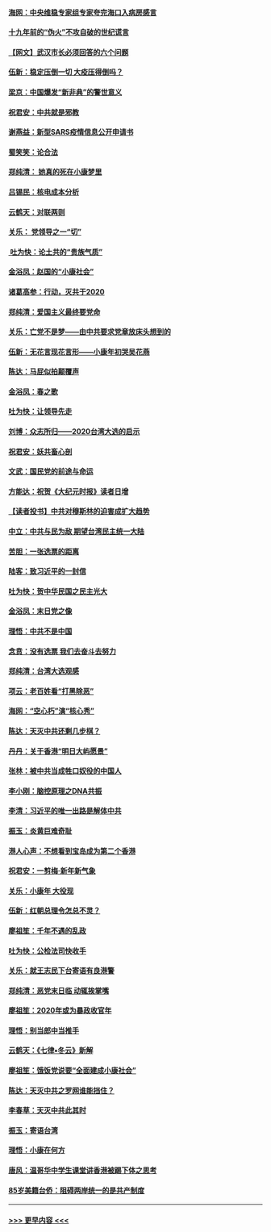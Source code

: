 #### [海网：中央维稳专家组专家夸完海口入病房感言](../pages/nsc993/n11815138.md?t=01232031) 
#### [十九年前的“伪火”不攻自破的世纪谎言](../pages/nsc993/n11813238.md?t=01232031) 
#### [【网文】武汉市长必须回答的六个问题](../pages/nsc993/n11813848.md?t=01232031) 
#### [伍新：稳定压倒一切 大疫压得倒吗？](../pages/nsc993/n11812634.md?t=01232031) 
#### [梁京：中国爆发“新非典”的警世意义](../pages/nsc993/n11812554.md?t=01232031) 
#### [祝君安：中共就是邪教](../pages/nsc993/n11812431.md?t=01232031) 
#### [谢燕益：新型SARS疫情信息公开申请书](../pages/nsc993/n11808840.md?t=01232031) 
#### [蜀笑笑：论合法](../pages/nsc993/n11808064.md?t=01232031) 
#### [郑纯清： 她真的死在小康梦里](../pages/nsc993/n11806623.md?t=01232031) 
#### [吕锡民：核电成本分析](../pages/nsc993/n11806284.md?t=01232031) 
#### [云鹤天：对联两则](../pages/nsc993/n11805957.md?t=01232031) 
#### [关乐： 党领导之一“切”](../pages/nsc993/n11804505.md?t=01232031) 
#### [ 吐为快：论土共的“贵族气质”](../pages/nsc993/n11804490.md?t=01232031) 
#### [金浴凤：赵国的“小康社会”](../pages/nsc993/n11804452.md?t=01232031) 
#### [诸葛高参：行动，灭共于2020](../pages/nsc993/n11804120.md?t=01232031) 
#### [郑纯清：爱国主义最终要党命](../pages/nsc993/n11802197.md?t=01232031) 
#### [关乐：亡党不是梦——由中共要求党章放床头想到的](../pages/nsc993/n11802156.md?t=01232031) 
#### [伍新：无花言现花言形——小康年初哭吴花燕](../pages/nsc993/n11800044.md?t=01232031) 
#### [陈达：马屁似拍颠覆声](../pages/nsc993/n11800010.md?t=01232031) 
#### [金浴凤：春之歌](../pages/nsc993/n11797687.md?t=01232031) 
#### [吐为快：让领导先走](../pages/nsc993/n11797512.md?t=01232031) 
#### [刘博：众志所归——2020台湾大选的启示](../pages/nsc993/n11796878.md?t=01232031) 
#### [祝君安：妖共畜心剖](../pages/nsc993/n11794273.md?t=01232031) 
#### [文武：国民党的前途与命运](../pages/nsc993/n11794198.md?t=01232031) 
#### [方能达：祝贺《大纪元时报》读者日增](../pages/nsc993/n11793807.md?t=01232031) 
#### [【读者投书】中共对穆斯林的迫害成扩大趋势](../pages/nsc993/n11791371.md?t=01232031) 
#### [中立：中共与民为敌 期望台湾民主统一大陆](../pages/nsc993/n11790392.md?t=01232031) 
#### [苦胆：一张选票的距离](../pages/nsc993/n11788914.md?t=01232031) 
#### [陆客：致习近平的一封信](../pages/nsc993/n11788867.md?t=01232031) 
#### [吐为快：贺中华民国之民主光大](../pages/nsc993/n11788618.md?t=01232031) 
#### [金浴凤：末日党之像](../pages/nsc993/n11787475.md?t=01232031) 
#### [理悟：中共不是中国](../pages/nsc993/n11787463.md?t=01232031) 
#### [念贲：没有选票  我们去奋斗去努力](../pages/nsc993/n11787398.md?t=01232031) 
#### [郑纯清：台湾大选观感](../pages/nsc993/n11786210.md?t=01232031) 
#### [项云：老百姓看“打黑除恶”](../pages/nsc993/n11785398.md?t=01232031) 
#### [海网：“空心朽”演“核心秀”](../pages/nsc993/n11783874.md?t=01232031) 
#### [陈达：天灭中共还剩几步棋？](../pages/nsc993/n11783719.md?t=01232031) 
#### [丹丹：关于香港“明日大屿愿景”](../pages/nsc993/n11783273.md?t=01232031) 
#### [张林：被中共当成牲口奴役的中国人](../pages/nsc993/n11782397.md?t=01232031) 
#### [李小刚：脑控原理之DNA共振](../pages/nsc993/n11780962.md?t=01232031) 
#### [李清：习近平的唯一出路是解体中共](../pages/nsc993/n11780866.md?t=01232031) 
#### [振玉：炎黄巨难奇耻](../pages/nsc993/n11779632.md?t=01232031) 
#### [港人心声：不想看到宝岛成为第二个香港](../pages/nsc993/n11778817.md?t=01232031) 
#### [祝君安：一剪梅‧新年新气象](../pages/nsc993/n11776340.md?t=01232031) 
#### [关乐：小康年 大役现](../pages/nsc993/n11774213.md?t=01232031) 
#### [伍新：红朝总理令怎总不灵？](../pages/nsc993/n11770813.md?t=01232031) 
#### [廖祖笙：千年不遇的乱政](../pages/nsc993/n11770373.md?t=01232031) 
#### [吐为快：公检法司快收手](../pages/nsc993/n11770359.md?t=01232031) 
#### [关乐：就王志民下台寄语有良港警](../pages/nsc993/n11769903.md?t=01232031) 
#### [郑纯清：恶党末日临 动辄挨掌嘴](../pages/nsc993/n11769356.md?t=01232031) 
#### [廖祖笙：2020年或为暴政收官年](../pages/nsc993/n11768216.md?t=01232031) 
#### [理悟：别当郎中当推手](../pages/nsc993/n11768243.md?t=01232031) 
#### [云鹤天：《七律▪冬云》新解](../pages/nsc993/n11768204.md?t=01232031) 
#### [廖祖笙：饿饭党说要“全面建成小康社会”](../pages/nsc993/n11767482.md?t=01232031) 
#### [陈达：天灭中共之罗网谁能挡住？](../pages/nsc993/n11767465.md?t=01232031) 
#### [李春草：天灭中共此其时](../pages/nsc993/n11767452.md?t=01232031) 
#### [振玉：寄语台湾](../pages/nsc993/n11767432.md?t=01232031) 
#### [理悟：小康在何方](../pages/nsc993/n11767394.md?t=01232031) 
#### [唐风：温哥华中学生课堂讲香港被踢下体之思考](../pages/nsc993/n11766848.md?t=01232031) 
#### [85岁美籍台侨：阻碍两岸统一的是共产制度](../pages/nsc993/n11765043.md?t=01232031) 

----
#### [ >>> 更早内容 <<< ](../indexes/nsc993-earlier.md)

